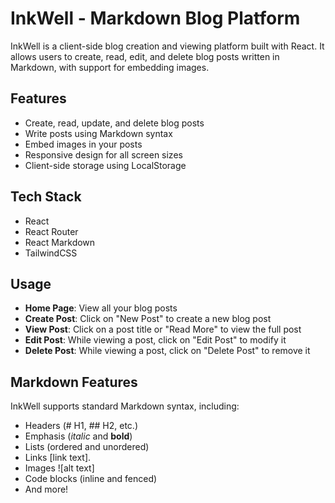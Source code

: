 # InkWell - Markdown Blog Platform

InkWell is a client-side blog creation and viewing platform built with React. It allows users to create, read, edit, and delete blog posts written in Markdown, with support for embedding images.

## Features

- Create, read, update, and delete blog posts
- Write posts using Markdown syntax
- Embed images in your posts
- Responsive design for all screen sizes
- Client-side storage using LocalStorage

## Tech Stack

- React
- React Router
- React Markdown
- TailwindCSS

## Usage

- **Home Page**: View all your blog posts
- **Create Post**: Click on "New Post" to create a new blog post
- **View Post**: Click on a post title or "Read More" to view the full post
- **Edit Post**: While viewing a post, click on "Edit Post" to modify it
- **Delete Post**: While viewing a post, click on "Delete Post" to remove it

## Markdown Features

InkWell supports standard Markdown syntax, including:

- Headers (# H1, ## H2, etc.)
- Emphasis (_italic_ and **bold**)
- Lists (ordered and unordered)
- Links [link text].
- Images ![alt text]
- Code blocks (inline and fenced)
- And more!
